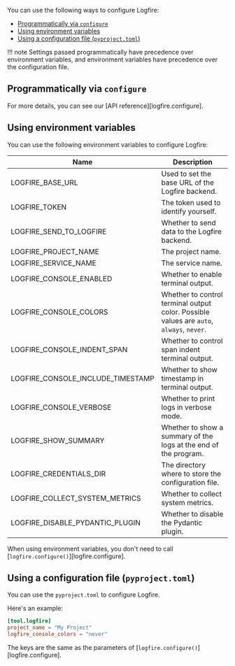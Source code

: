 You can use the following ways to configure Logfire:

- [Programmatically via `configure`](#programmatically-via-configure)
- [Using environment variables](#using-environment-variables)
- [Using a configuration file (`pyproject.toml`)](#using-a-configuration-file-pyprojecttoml)

!!! note
    Settings passed programmatically have precedence over environment variables, and
    environment variables have precedence over the configuration file.

## Programmatically via `configure`

<!-- TODO(Marcelo): Need to add an explanation, and example on how to do this. -->

For more details, you can see our [API reference][logfire.configure].

## Using environment variables

You can use the following environment variables to configure Logfire:

<!-- TODO(Marcelo): We should generate this table from code. -->

| Name | Description |
| ---- | ----------- |
| LOGFIRE_BASE_URL | Used to set the base URL of the Logfire backend. |
| LOGFIRE_TOKEN | The token used to identify yourself. |
| LOGFIRE_SEND_TO_LOGFIRE | Whether to send data to the Logfire backend. |
| LOGFIRE_PROJECT_NAME | The project name. |
| LOGFIRE_SERVICE_NAME | The service name. |
| LOGFIRE_CONSOLE_ENABLED | Whether to enable terminal output. |
| LOGFIRE_CONSOLE_COLORS | Whether to control terminal output color. Possible values are `auto`, `always`, `never`. |
| LOGFIRE_CONSOLE_INDENT_SPAN | Whether to control span indent terminal output. |
| LOGFIRE_CONSOLE_INCLUDE_TIMESTAMP | Whether to show timestamp in terminal output. |
| LOGFIRE_CONSOLE_VERBOSE | Whether to print logs in verbose mode. |
| LOGFIRE_SHOW_SUMMARY | Whether to show a summary of the logs at the end of the program. |
| LOGFIRE_CREDENTIALS_DIR | The directory where to store the configuration file. |
| LOGFIRE_COLLECT_SYSTEM_METRICS | Whether to collect system metrics. |
| LOGFIRE_DISABLE_PYDANTIC_PLUGIN | Whether to disable the Pydantic plugin. |

When using environment variables, you don't need to call [`logfire.configure()`][logfire.configure].

## Using a configuration file (`pyproject.toml`)

You can use the `pyproject.toml` to configure Logfire.

Here's an example:

```toml
[tool.logfire]
project_name = "My Project"
logfire_console_colors = "never"
```

The keys are the same as the parameters of [`logfire.configure()`][logfire.configure].
